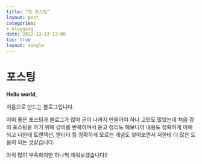 ```yaml
---
title: “첫 포스팅”
layout: post
categories:
- blogging
date: 2022-12-13 17:00
toc: true
layout: single
---
```


# 포스팅

**Hello world**, 

처음으로 만드는 블로그입니다.

이미 좋은 포스팅과 블로그가 많아 굳이 나까지 만들어야 하나 고민도 많았는데 처음 강의 포스팅을 하기 위해 강의를 반복하며서 듣고 정리도 해보니까 내용도 정확하게 이해되고 나한테 트랜잭션, 엔티티 등 정확하게 모르는 개념도 찾아보면서 저한테 더 많은 도움이 되는 것같습니다.

아직 많이 부족하지만 하나씩 채워보겠습니다!!